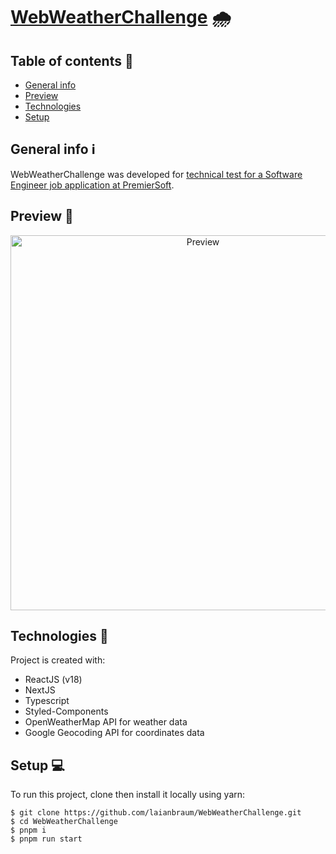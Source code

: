 # [WebWeatherChallenge](https://web-weather-challenge.vercel.app/) 🌧️

## Table of contents :bookmark_tabs: 
* [General info](#general-info)
* [Preview](#preview)
* [Technologies](#technologies)
* [Setup](#setup)

## General info :information_source:
WebWeatherChallenge was developed for [technical test for a Software Engineer job application at PremierSoft](./TODO.README.md#premierSoft-weather).
	
## Preview :movie_camera:
<p align="center">   
  <img src="https://ik.imagekit.io/omw7s2bi2wq/webweatherchallenge-preview_W5Z7qPpZm.gif" alt="Preview" width="600px" />
</p>

## Technologies 🚀
Project is created with:
* ReactJS (v18)
* NextJS
* Typescript
* Styled-Components
* OpenWeatherMap API for weather data
* Google Geocoding API for coordinates data

	
## Setup :computer:

To run this project, clone then install it locally using yarn:

```
$ git clone https://github.com/laianbraum/WebWeatherChallenge.git
$ cd WebWeatherChallenge
$ pnpm i
$ pnpm run start
```

